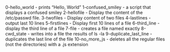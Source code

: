 0-hello_world - prints “Hello, World”
1-confused_smiley - a script that displays a confused smiley
2-hellofile - Display the content of the /etc/passwd file.
3-twofiles - Display content of two files
4-lastlines - output last 10 lines
5-firstlines - Display first 10 lines of a file
6-third_line - display the third line of a file
7-file -  creates a file named exactly
8-cwd_state - writes into a file the results of ls -la
9-duplicate_last_line - duplicates the last line of the file
10-no_more_js - deletes all the regular files (not the directories) with a .js extension
